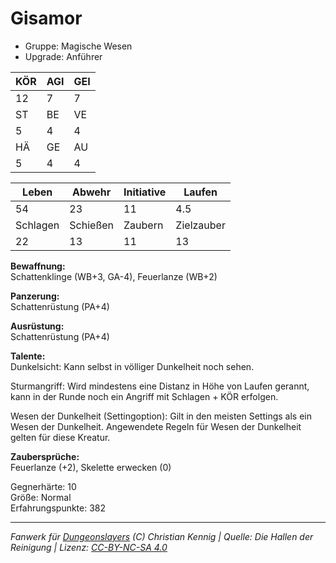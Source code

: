 # Gisamor  
- Gruppe: Magische Wesen  
- Upgrade: Anführer  

| KÖR | AGI | GEI |  
| --- | --- | --- |  
| 12  | 7   | 7   |
| ST  | BE  | VE  |  
| 5   | 4   | 4   |
| HÄ  | GE  | AU  |  
| 5   | 4   | 4   |


| Leben    | Abwehr   | Initiative | Laufen     |
| -------- | -------- | ---------- | ---------- |
| 54       | 23       | 11         | 4.5        |
| Schlagen | Schießen | Zaubern    | Zielzauber |
| 22       | 13       | 11         | 13         |

**Bewaffnung:**  
Schattenklinge (WB+3, GA-4), Feuerlanze (WB+2)

**Panzerung:**  
Schattenrüstung (PA+4)

**Ausrüstung:**  
Schattenrüstung (PA+4)

**Talente:**  
Dunkelsicht: Kann selbst in völliger Dunkelheit noch sehen. 

Sturmangriff: Wird mindestens eine Distanz in Höhe von Laufen gerannt, kann in der Runde noch ein Angriff mit Schlagen + KÖR erfolgen. 

Wesen der Dunkelheit (Settingoption): Gilt in den meisten Settings als ein Wesen der Dunkelheit. Angewendete Regeln für Wesen der Dunkelheit gelten für diese Kreatur. 


**Zaubersprüche:**  
Feuerlanze (+2), Skelette erwecken (0)

Gegnerhärte: 10  
Größe: Normal  
Erfahrungspunkte: 382  



___
*Fanwerk für [Dungeonslayers](https://www.dungeonslayers.net/) (C) Christian Kennig | Quelle: Die Hallen der Reinigung | Lizenz: [CC-BY-NC-SA 4.0](https://creativecommons.org/licenses/by-nc-sa/4.0/deed.de)*